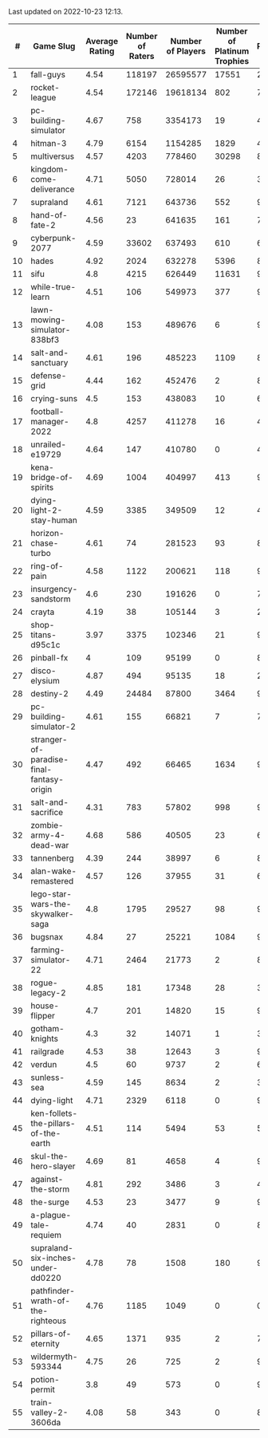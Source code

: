 Last updated on 2022-10-23 12:13.


|#|Game Slug|Average Rating|Number of Raters|Number of Players|Number of Platinum Trophies|Max Rarity (%)|
|---|---|---|---|---|---|---|
|1|fall-guys|4.54|118197|26595577|17551|2|
|2|rocket-league|4.54|172146|19618134|802|74|
|3|pc-building-simulator|4.67|758|3354173|19|47|
|4|hitman-3|4.79|6154|1154285|1829|48|
|5|multiversus|4.57|4203|778460|30298|80|
|6|kingdom-come-deliverance|4.71|5050|728014|26|30|
|7|supraland|4.61|7121|643736|552|99|
|8|hand-of-fate-2|4.56|23|641635|161|72|
|9|cyberpunk-2077|4.59|33602|637493|610|61|
|10|hades|4.92|2024|632278|5396|89|
|11|sifu|4.8|4215|626449|11631|96|
|12|while-true-learn|4.51|106|549973|377|93|
|13|lawn-mowing-simulator-838bf3|4.08|153|489676|6|90|
|14|salt-and-sanctuary|4.61|196|485223|1109|83|
|15|defense-grid|4.44|162|452476|2|80|
|16|crying-suns|4.5|153|438083|10|65|
|17|football-manager-2022|4.8|4257|411278|16|48|
|18|unrailed-e19729|4.64|147|410780|0|40|
|19|kena-bridge-of-spirits|4.69|1004|404997|413|94|
|20|dying-light-2-stay-human|4.59|3385|349509|12|47|
|21|horizon-chase-turbo|4.61|74|281523|93|83|
|22|ring-of-pain|4.58|1122|200621|118|97|
|23|insurgency-sandstorm|4.6|230|191626|0|7|
|24|crayta|4.19|38|105144|3|23|
|25|shop-titans-d95c1c|3.97|3375|102346|21|98|
|26|pinball-fx|4|109|95199|0|85|
|27|disco-elysium|4.87|494|95135|18|28|
|28|destiny-2|4.49|24484|87800|3464|96|
|29|pc-building-simulator-2|4.61|155|66821|7|73|
|30|stranger-of-paradise-final-fantasy-origin|4.47|492|66465|1634|98|
|31|salt-and-sacrifice|4.31|783|57802|998|91|
|32|zombie-army-4-dead-war|4.68|586|40505|23|66|
|33|tannenberg|4.39|244|38997|6|82|
|34|alan-wake-remastered|4.57|126|37955|31|6|
|35|lego-star-wars-the-skywalker-saga|4.8|1795|29527|98|98|
|36|bugsnax|4.84|27|25221|1084|97|
|37|farming-simulator-22|4.71|2464|21773|2|82|
|38|rogue-legacy-2|4.85|181|17348|28|36|
|39|house-flipper|4.7|201|14820|15|93|
|40|gotham-knights|4.3|32|14071|1|35|
|41|railgrade|4.53|38|12643|3|98|
|42|verdun|4.5|60|9737|2|69|
|43|sunless-sea|4.59|145|8634|2|37|
|44|dying-light|4.71|2329|6118|0|96|
|45|ken-follets-the-pillars-of-the-earth|4.51|114|5494|53|54|
|46|skul-the-hero-slayer|4.69|81|4658|4|96|
|47|against-the-storm|4.81|292|3486|3|46|
|48|the-surge|4.53|23|3477|9|94|
|49|a-plague-tale-requiem|4.74|40|2831|0|88|
|50|supraland-six-inches-under-dd0220|4.78|78|1508|180|99|
|51|pathfinder-wrath-of-the-righteous|4.76|1185|1049|0|0.1|
|52|pillars-of-eternity|4.65|1371|935|2|79|
|53|wildermyth-593344|4.75|26|725|2|90|
|54|potion-permit|3.8|49|573|0|97|
|55|train-valley-2-3606da|4.08|58|343|0|88|
